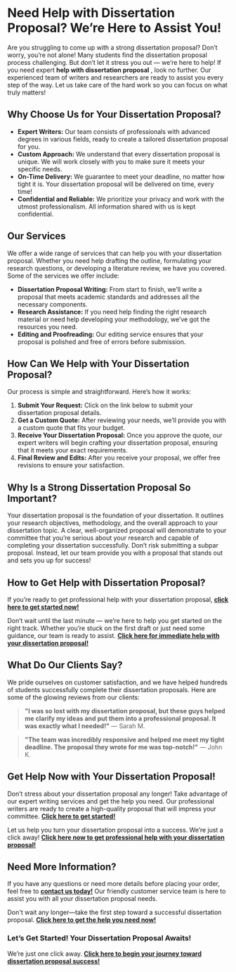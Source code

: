 # Need Help with Dissertation Proposal? We’re Here to Assist You!

Are you struggling to come up with a strong dissertation proposal? Don’t worry, you’re not alone! Many students find the dissertation proposal process challenging. But don’t let it stress you out — we’re here to help! If you need expert **help with dissertation proposal** , look no further. Our experienced team of writers and researchers are ready to assist you every step of the way. Let us take care of the hard work so you can focus on what truly matters!

## Why Choose Us for Your Dissertation Proposal?

- **Expert Writers:** Our team consists of professionals with advanced degrees in various fields, ready to create a tailored dissertation proposal for you.
- **Custom Approach:** We understand that every dissertation proposal is unique. We will work closely with you to make sure it meets your specific needs.
- **On-Time Delivery:** We guarantee to meet your deadline, no matter how tight it is. Your dissertation proposal will be delivered on time, every time!
- **Confidential and Reliable:** We prioritize your privacy and work with the utmost professionalism. All information shared with us is kept confidential.

## Our Services

We offer a wide range of services that can help you with your dissertation proposal. Whether you need help drafting the outline, formulating your research questions, or developing a literature review, we have you covered. Some of the services we offer include:

- **Dissertation Proposal Writing:** From start to finish, we’ll write a proposal that meets academic standards and addresses all the necessary components.
- **Research Assistance:** If you need help finding the right research material or need help developing your methodology, we’ve got the resources you need.
- **Editing and Proofreading:** Our editing service ensures that your proposal is polished and free of errors before submission.

## How Can We Help with Your Dissertation Proposal?

Our process is simple and straightforward. Here’s how it works:

1. **Submit Your Request:** Click on the link below to submit your dissertation proposal details.
2. **Get a Custom Quote:** After reviewing your needs, we’ll provide you with a custom quote that fits your budget.
3. **Receive Your Dissertation Proposal:** Once you approve the quote, our expert writers will begin crafting your dissertation proposal, ensuring that it meets your exact requirements.
4. **Final Review and Edits:** After you receive your proposal, we offer free revisions to ensure your satisfaction.

## Why Is a Strong Dissertation Proposal So Important?

Your dissertation proposal is the foundation of your dissertation. It outlines your research objectives, methodology, and the overall approach to your dissertation topic. A clear, well-organized proposal will demonstrate to your committee that you’re serious about your research and capable of completing your dissertation successfully. Don’t risk submitting a subpar proposal. Instead, let our team provide you with a proposal that stands out and sets you up for success!

## How to Get Help with Dissertation Proposal?

If you’re ready to get professional help with your dissertation proposal, [**click here to get started now!**](https://tinyurl.com/topessay?keyword=help+with+dissertation+proposal)

Don’t wait until the last minute — we’re here to help you get started on the right track. Whether you’re stuck on the first draft or just need some guidance, our team is ready to assist. **[Click here for immediate help with your dissertation proposal!](https://tinyurl.com/topessay?keyword=help+with+dissertation+proposal)**

## What Do Our Clients Say?

We pride ourselves on customer satisfaction, and we have helped hundreds of students successfully complete their dissertation proposals. Here are some of the glowing reviews from our clients:

> **"I was so lost with my dissertation proposal, but these guys helped me clarify my ideas and put them into a professional proposal. It was exactly what I needed!"** — Sarah M.

> **"The team was incredibly responsive and helped me meet my tight deadline. The proposal they wrote for me was top-notch!"** — John K.

## Get Help Now with Your Dissertation Proposal!

Don’t stress about your dissertation proposal any longer! Take advantage of our expert writing services and get the help you need. Our professional writers are ready to create a high-quality proposal that will impress your committee. [**Click here to get started!**](https://tinyurl.com/topessay?keyword=help+with+dissertation+proposal)

Let us help you turn your dissertation proposal into a success. We’re just a click away! [**Click here now to get professional help with your dissertation proposal!**](https://tinyurl.com/topessay?keyword=help+with+dissertation+proposal)

## Need More Information?

If you have any questions or need more details before placing your order, feel free to [**contact us today!**](https://tinyurl.com/topessay?keyword=help+with+dissertation+proposal) Our friendly customer service team is here to assist you with all your dissertation proposal needs.

Don't wait any longer—take the first step toward a successful dissertation proposal. [**Click here to get the help you need now!**](https://tinyurl.com/topessay?keyword=help+with+dissertation+proposal)

### Let’s Get Started! Your Dissertation Proposal Awaits!

We’re just one click away. [**Click here to begin your journey toward dissertation proposal success!**](https://tinyurl.com/topessay?keyword=help+with+dissertation+proposal)
